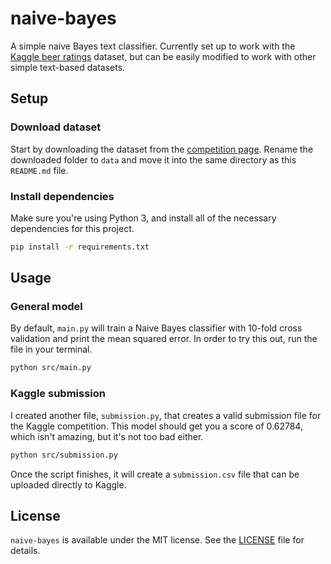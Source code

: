 # naive-bayes

A simple naive Bayes text classifier. Currently set up to work with the [Kaggle beer ratings](http://kaggle.com/c/beer-ratings) dataset, but can be easily modified to work with other simple text-based datasets.

## Setup

### Download dataset

Start by downloading the dataset from the [competition page](https://www.kaggle.com/c/beer-ratings/data). Rename the downloaded folder to `data` and move it into the same directory as this `README.md` file.

### Install dependencies

Make sure you're using Python 3, and install all of the necessary dependencies for this project.

```bash
pip install -r requirements.txt
```

## Usage

### General model

By default, `main.py` will train a Naive Bayes classifier with 10-fold cross validation and print the mean squared error. In order to try this out, run the file in your terminal.

```bash
python src/main.py
```

### Kaggle submission

I created another file, `submission.py`, that creates a valid submission file for the Kaggle competition. This model should get you a score of 0.62784, which isn't amazing, but it's not too bad either.

```bash
python src/submission.py
```

Once the script finishes, it will create a `submission.csv` file that can be uploaded directly to Kaggle.

## License

`naive-bayes` is available under the MIT license. See the [LICENSE](https://github.com/jackcook/naive-bayes/blob/master/LICENSE) file for details.

